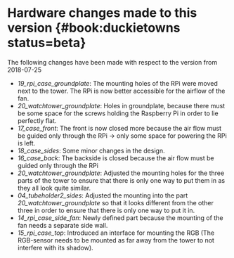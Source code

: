 # Hardware changes made to this version {#book:duckietowns status=beta}

The following changes have been made with respect to the version from 2018-07-25

* _19_rpi_case_groundplate_: The mounting holes of the RPi were moved next to the tower. The RPi is now better accessible for the airflow of the fan.
* _20_watchtower_groundplate_: Holes in groundplate, because there must be some space for the screws holding the Raspberry Pi in order to lie perfectly flat.
* _17_case_front_: The front is now closed more because the air flow must be guided only through the RPi → only some space for powering the RPi is left.
* _18_case_sides_: Some minor changes in the design.
* _16_case_back_: The backside is closed because the air flow must be guided only through the RPi
* _20_watchtower_groundplate_: Adjusted the mounting holes for the three parts of the tower to ensure that there is only one way to put them in as they all look quite similar.
* _04_tubeholder2_sides_: Adjusted the mounting into the part _20_watchtower_groundplate_ so that it looks different from the other three in order to ensure that there is only one way to put it in.
* _14_rpi_case_side_fan_: Newly defined part because the mounting of the fan needs a separate side wall.
* _15_rpi_case_top_: Introduced an interface for mounting the RGB (The RGB-sensor needs to be mounted as far away from the tower to not interfere with its shadow).
